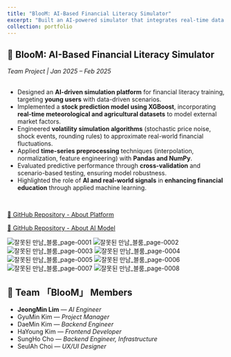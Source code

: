 ```yaml
---
title: "BlooM: AI-Based Financial Literacy Simulator"
excerpt: "Built an AI-powered simulator that integrates real-time data (weather & harvest) with financial modeling to train financial literacy. Focused on predictive modeling and volatility simulation.<br/><img src='/images/portfolio/bloom.png'>"
collection: portfolio
---
```


## 🏦 BlooM: AI-Based Financial Literacy Simulator  
*Team Project | Jan 2025 – Feb 2025*  
<br/>

- Designed an **AI-driven simulation platform** for financial literacy training, targeting **young users** with data-driven scenarios.  
- Implemented a **stock prediction model using XGBoost**, incorporating **real-time meteorological and agricultural datasets** to model external market factors.  
- Engineered **volatility simulation algorithms** (stochastic price noise, shock events, rounding rules) to approximate real-world financial fluctuations.  
- Applied **time-series preprocessing** techniques (interpolation, normalization, feature engineering) with **Pandas and NumPy**.  
- Evaluated predictive performance through **cross-validation** and scenario-based testing, ensuring model robustness.  
- Highlighted the role of **AI and real-world signals** in **enhancing financial education** through applied machine learning.  
<br/>

[🔗 GitHub Repository - About Platform](https://github.com/JeongMinIsBest/Bloom)
  
[🔗 GitHub Repository - About AI Model](https://github.com/JeongMinIsBest/2025-AICS-Bloom-MODEL)
<br/>

![잘못된 만남_블룸_page-0001](https://github.com/user-attachments/assets/42703dfa-a0ac-4350-9cd6-6946b5cdd0b2)
![잘못된 만남_블룸_page-0002](https://github.com/user-attachments/assets/da4137bd-c222-40fd-a454-b5b6b2a2e74b)
![잘못된 만남_블룸_page-0003](https://github.com/user-attachments/assets/9e6888b4-b12c-467b-bf11-2d3ebd02443b)
![잘못된 만남_블룸_page-0004](https://github.com/user-attachments/assets/bbcd35a1-1744-4d16-a6c3-24fb5a49f96c)
![잘못된 만남_블룸_page-0005](https://github.com/user-attachments/assets/965c2e99-f800-4443-bea2-c1777f7f40d8)
![잘못된 만남_블룸_page-0006](https://github.com/user-attachments/assets/e42fde61-66cc-40d4-b504-57078dcd6dec)
![잘못된 만남_블룸_page-0007](https://github.com/user-attachments/assets/98504925-d19e-4ec9-9270-1f04cee36825)
![잘못된 만남_블룸_page-0008](https://github.com/user-attachments/assets/151443e2-3302-40af-8ef1-e7ed6d43ffa2)
<br/>

## 👥 Team 「BlooM」 Members  
- **JeongMin Lim** — *AI Engineer*
- GyuMin Kim — *Project Manager*
- DaeMin Kim — *Backend Engineer*
- HaYoung Kim — *Frontend Developer*
- SungHo Cho — *Backend Engineer, Infrastructure* 
- SeulAh Choi — *UX/UI Designer*
<br/>

